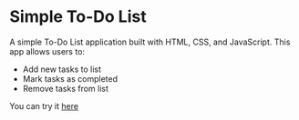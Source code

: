 # Simple To-Do List
A simple To-Do List application built with HTML, CSS, and JavaScript. 
This app allows users to:
- Add new tasks to list
- Mark tasks as completed
- Remove tasks from list

You can try it [here](https://wrtgvr.github.io/to-do-list/)
